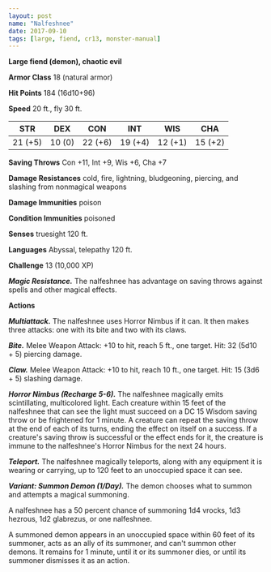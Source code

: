 ```yaml
---
layout: post
name: "Nalfeshnee"
date: 2017-09-10
tags: [large, fiend, cr13, monster-manual]
---
```


**Large fiend (demon), chaotic evil**

**Armor Class** 18 (natural armor)

**Hit Points** 184 (16d10+96)

**Speed** 20 ft., fly 30 ft.

|   STR   |   DEX   |   CON   |   INT   |   WIS   |   CHA   |
|:-----:|:-----:|:-----:|:-----:|:-----:|:-----:|
| 21 (+5) | 10 (0) | 22 (+6) | 19 (+4) | 12 (+1) | 15 (+2) |

**Saving Throws** Con +11, Int +9, Wis +6, Cha +7

**Damage Resistances** cold, fire, lightning, bludgeoning, piercing, and slashing from nonmagical weapons

**Damage Immunities** poison

**Condition Immunities** poisoned

**Senses** truesight 120 ft.

**Languages** Abyssal, telepathy 120 ft.

**Challenge** 13 (10,000 XP)

***Magic Resistance.*** The nalfeshnee has advantage on saving throws against spells and other magical effects.

**Actions**

***Multiattack.*** The nalfeshnee uses Horror Nimbus if it can.  It then makes three attacks: one with its bite and two with its claws.

***Bite.*** Melee Weapon Attack: +10 to hit, reach 5 ft., one target. Hit: 32 (5d10 + 5) piercing damage.

***Claw.*** Melee Weapon Attack: +10 to hit, reach 10 ft., one target. Hit: 15 (3d6 + 5) slashing damage.

***Horror Nimbus (Recharge 5-6).*** The nalfeshnee magically emits scintillating, multicolored light. Each creature within 15 feet of the nalfeshnee that can see the light must succeed on a DC 15 Wisdom saving throw or be frightened for 1 minute. A creature can repeat the saving throw at the end of each of its turns, ending the effect on itself on a success. If a creature's saving throw is successful or the effect ends for it, the creature is immune to the nalfeshnee's Horror Nimbus for the next 24 hours.

***Teleport.*** The nalfeshnee magically teleports, along with any equipment it is wearing or carrying, up to 120 feet to an unoccupied space it can see.

***Variant: Summon Demon (1/Day).*** The demon chooses what to summon and attempts a magical summoning.

A nalfeshnee has a 50 percent chance of summoning 1d4 vrocks, 1d3 hezrous, 1d2 glabrezus, or one nalfeshnee.

A summoned demon appears in an unoccupied space within 60 feet of its summoner, acts as an ally of its summoner, and can't summon other demons. It remains for 1 minute, until it or its summoner dies, or until its summoner dismisses it as an action.

